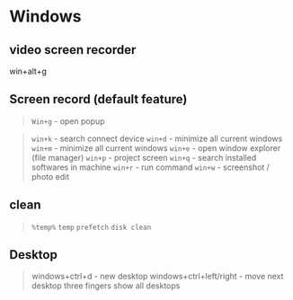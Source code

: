 # Windows

## video screen recorder
win+alt+g

## Screen record (default feature)
> `Win+g` - open popup

> `win+k` - search connect device
> `win+d` - minimize all current windows
> `win+m` - minimize all current windows
> `win+e` - open window explorer (file manager)
> `win+p` - project screen
> `win+q` - search installed softwares in machine
> `win+r` - run command
> `win+w` - screenshot / photo edit

## clean
> `%temp%`
> `temp`
> `prefetch`
> `disk clean`

## Desktop
> windows+ctrl+d - new desktop
> windows+ctrl+left/right - move next desktop
> three fingers show all desktops

